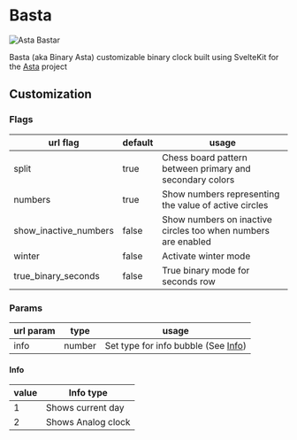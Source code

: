 # Basta

![Asta Bastar](static/asta_bastar.jpg)

Basta (aka Binary Asta) customizable binary clock built using SvelteKit for the [Asta](https://github.com/stagrim/Asta) project

## Customization

### Flags
|url flag|default|usage|
|---|---|---|
|split|true|Chess board pattern between primary and secondary colors|
|numbers|true|Show numbers representing the value of active circles|
|show_inactive_numbers|false|Show numbers on inactive circles too when numbers are enabled|
|winter|false|Activate winter mode|
|true_binary_seconds|false|True binary mode for seconds row|

### Params
|url param|type|usage|
|---|---|---|
|info|number|Set type for info bubble (See [Info](#Info))|

#### Info
|value|Info type|
|---|---|
|1|Shows current day|
|2|Shows Analog clock|

